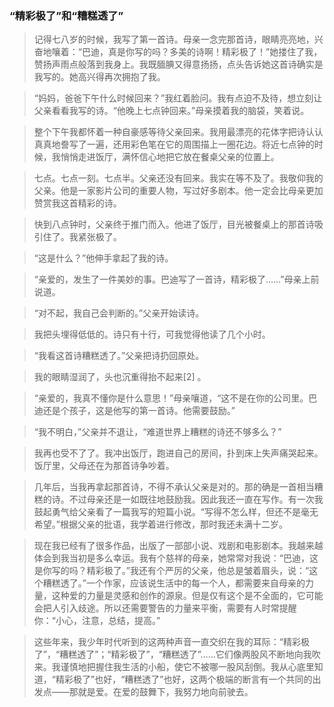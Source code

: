 ### “精彩极了”和“糟糕透了”

>记得七八岁的时候，我写了第一首诗。母亲一念完那首诗，眼睛亮亮地，兴奋地嚷着：“巴迪，真是你写的吗？多美的诗啊！精彩极了！”她搂住了我，赞扬声雨点般落到我身上。我既腼腆又得意扬扬，点头告诉她这首诗确实是我写的。她高兴得再次拥抱了我。

>“妈妈，爸爸下午什么时候回来？”我红着脸问。我有点迫不及待，想立刻让父亲看看我写的诗。“他晚上七点钟回来。”母亲摸着我的脑袋，笑着说。

>整个下午我都怀着一种自豪感等待父亲回来。我用最漂亮的花体字把诗认认真真地誊写了一遍，还用彩色笔在它的周围描上一圈花边。将近七点钟的时候，我悄悄走进饭厅，满怀信心地把它放在餐桌父亲的位置上。

>七点。七点一刻。七点半。父亲还没有回来。我实在等不及了。我敬仰我的父亲。他是一家影片公司的重要人物，写过好多剧本。他一定会比母亲更加赞赏我这首精彩的诗。

>快到八点钟时，父亲终于推门而入。他进了饭厅，目光被餐桌上的那首诗吸引住了。我紧张极了。

>“这是什么？”他伸手拿起了我的诗。

>“亲爱的，发生了一件美妙的事。巴迪写了一首诗，精彩极了……”母亲上前说道。

>“对不起，我自己会判断的。”父亲开始读诗。

>我把头埋得低低的。诗只有十行，可我觉得他读了几个小时。

>“我看这首诗糟糕透了。”父亲把诗扔回原处。

>我的眼睛湿润了，头也沉重得抬不起来[2]  。

>“亲爱的，我真不懂你是什么意思！”母亲嚷道，“这不是在你的公司里。巴迪还是个孩子，这是他写的第一首诗。他需要鼓励。”

>“我不明白，”父亲并不退让，“难道世界上糟糕的诗还不够多么？”

>我再也受不了了。我冲出饭厅，跑进自己的房间，扑到床上失声痛哭起来。饭厅里，父母还在为那首诗争吵着。

>几年后，当我再拿起那首诗，不得不承认父亲是对的。那的确是一首相当糟糕的诗。不过母亲还是一如既往地鼓励我。因此我还一直在写作。有一次我鼓起勇气给父亲看了一篇我写的短篇小说。“写得不怎么样，但还不是毫无希望。”根据父亲的批语，我学着进行修改，那时我还未满十二岁。

>现在我已经有了很多作品，出版了一部部小说、戏剧和电影剧本。我越来越体会到我当初是多么幸运。我有个慈祥的母亲，她常常对我说：“巴迪，这是你写的吗？精彩极了。”我还有个严厉的父亲，他总是皱着眉头，说：“这个糟糕透了。”一个作家，应该说生活中的每一个人，都需要来自母亲的力量，这种爱的力量是灵感和创作的源泉。但是仅有这个是不全面的，它可能会把人引入歧途。所以还需要警告的力量来平衡，需要有人时常提醒你：“小心，注意，总结，提高。”

>这些年来，我少年时代听到的这两种声音一直交织在我的耳际：“精彩极了”，“糟糕透了”；“精彩极了”，“糟糕透了”……它们像两股风不断地向我吹来。我谨慎地把握住我生活的小船，使它不被哪一股风刮倒。我从心底里知道，“精彩极了”也好，“糟糕透了”也好，这两个极端的断言有一个共同的出发点——那就是爱。在爱的鼓舞下，我努力地向前驶去。
